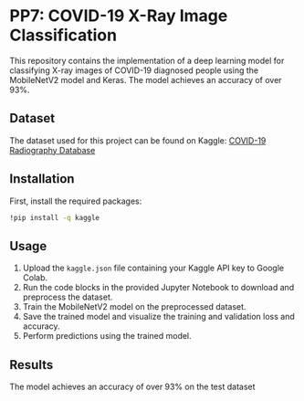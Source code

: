 # PP7: COVID-19 X-Ray Image Classification

This repository contains the implementation of a deep learning model for classifying X-ray images of COVID-19 diagnosed people using the MobileNetV2 model and Keras. The model achieves an accuracy of over 93%.

## Dataset
The dataset used for this project can be found on Kaggle: [COVID-19 Radiography Database](https://www.kaggle.com/tawsifurrahman/covid19-radiography-database)

## Installation

First, install the required packages:

```bash
!pip install -q kaggle
```

## Usage

1. Upload the `kaggle.json` file containing your Kaggle API key to Google Colab.
2. Run the code blocks in the provided Jupyter Notebook to download and preprocess the dataset.
3. Train the MobileNetV2 model on the preprocessed dataset.
4. Save the trained model and visualize the training and validation loss and accuracy.
5. Perform predictions using the trained model.

## Results
The model achieves an accuracy of over 93% on the test dataset
